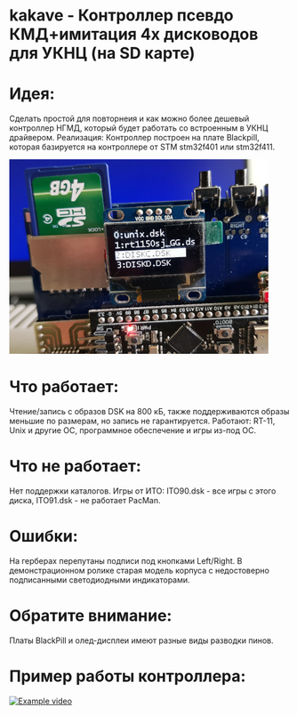 # kakave - Контроллер псевдо КМД+имитация 4х дисководов для УКНЦ (на SD карте)

# Идея:
Сделать простой для повторнеия и как можно более дешевый контроллер НГМД, который будет работать со встроенным в УКНЦ драйвером.
Реализация: Контроллер построен на плате Blackpill, которая базируется на контроллере от STM stm32f401 или stm32f411.

![alt text](photo/example1.jpeg "Kakave")

# Что работает: 
Чтение/запись с образов DSK на 800 кБ, также поддерживаются образы меньшие по размерам, но запись не гарантируется.
Работают: RT-11, Unix и другие ОС, программное обеспечение и игры из-под ОС.

# Что не работает:
Нет поддержки каталогов.
Игры от ИТО: ITO90.dsk - все игры с этого диска, ITO91.dsk - не работает PacMan.

# Ошибки:
На герберах перепутаны подписи под кнопками Left/Right.
В демонстрационном ролике старая модель корпуса с недостоверно подписанными светодиодными индикаторами.

# Обратите внимание:
Платы BlackPill и олед-дисплеи имеют разные  виды разводки пинов.

# Пример работы контроллера:

[![Example video](https://img.youtube.com/vi/BQEt_0jdZwQ/0.jpg)](https://youtu.be/BQEt_0jdZwQ "Example video")
